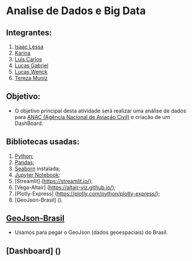 # Analise de Dados e Big Data

## Integrantes:
1. [Isaac Lessa](https://github.com/Isoco1)
2. [Karina]() 
3. [Luis Carlos](https://github.com/Luis1988xp)
4. [Lucas Gabriel](https://github.com/lgmro)
5. [Lucas Wenck](https://github.com/Lucas-Wenck)
6. [Tereza Muniz](https://github.com/bom-dia-ae)

## Objetivo:
- O objetivo principal desta atividade será realizar uma análise de dados para [ANAC (Agência Nacional de Aviação Civil)](https://www.anac.gov.br/acesso-a-informacao/dados-abertos/areas-de-atuacao/voos-e-operacoes-aereas/dados-estatisticos-do-transporte-aereo) e criação de um DashBoard.

## Bibliotecas usadas:
1. [Python](https://www.python.org/);
2. [Pandas](https://pandas.pydata.org/);
3. [Seaborn](https://seaborn.pydata.org/) instalada;
4. [Jupyter Notebook](https://jupyter.org/);
5. [Streamlit] (https://streamlit.io/);
6. [Vega-Altair] (https://altair-viz.github.io/);
7. [Plotly-Express] (https://plotly.com/python/plotly-express/);
8. [GeoJson-Brasil] ().

## [GeoJson-Brasil](https://raw.githubusercontent.com/codeforamerica/click_that_hood/master/public/data/brazil-states.geojson)
- Usamos para pegar o GeoJson (dados geoespaciais) do Brasil.

## [Dashboard] ()